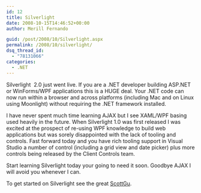 ```yaml
---
id: 12
title: Silverlight
date: 2008-10-15T14:46:52+00:00
author: Merill Fernando

guid: /post/2008/10/Silverlight.aspx
permalink: /2008/10/silverlight/
dsq_thread_id:
  - "78131066"
categories:
  - .NET
---
```

<p>Silverlight&#160; 2.0 just went live. If you are a .NET developer building ASP.NET or WinForms/WPF applications this is a HUGE deal. Your .NET code can now run within a browser and across platforms (including Mac and on Linux using Moonlight) without requiring the .NET framework installed.</p>  <p>I have never spent much time learning AJAX but I see XAML/WPF basing used heavily in the future. When Silverlight 1.0 was first released I was excited at the prospect of re-using WPF knowledge to build web applications but was sorely disappointed with the lack of tooling and controls. Fast forward today and you have rich tooling support in Visual Studio a number of control (including a grid view and date picker) plus more controls being released by the Client Controls team.</p>  <p>Start learning Silverlight today your going to need it soon. Goodbye AJAX I will avoid you whenever I can. </p>  <p>To get started on Silverlight see the great <a href="http://weblogs.asp.net/scottgu/archive/2008/10/14/silverlight-2-released.aspx">ScottGu</a>.</p>